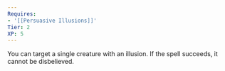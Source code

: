 ```yaml
---
Requires:
- '[[Persuasive Illusions]]'
Tier: 2
XP: 5
---
```


You can target a single creature with an illusion. If the spell succeeds, it cannot be disbelieved.
